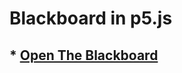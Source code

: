 # Blackboard in p5.js 

## * [Open The Blackboard](https://samyakbambole.github.io/p5.js-Blackboard/public/index.html)